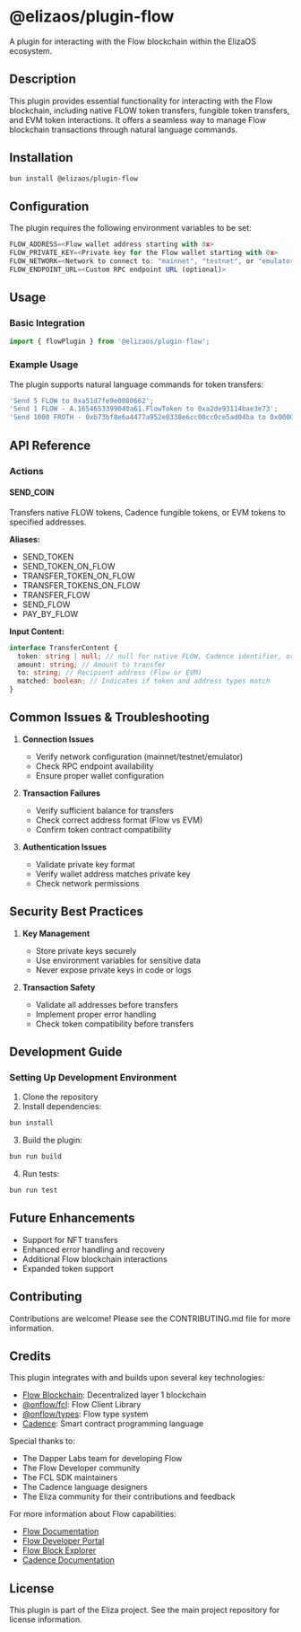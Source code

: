 # @elizaos/plugin-flow

A plugin for interacting with the Flow blockchain within the ElizaOS ecosystem.

## Description

This plugin provides essential functionality for interacting with the Flow blockchain, including native FLOW token transfers, fungible token transfers, and EVM token interactions. It offers a seamless way to manage Flow blockchain transactions through natural language commands.

## Installation

```bash
bun install @elizaos/plugin-flow
```

## Configuration

The plugin requires the following environment variables to be set:

```typescript
FLOW_ADDRESS=<Flow wallet address starting with 0x>
FLOW_PRIVATE_KEY=<Private key for the Flow wallet starting with 0x>
FLOW_NETWORK=<Network to connect to: "mainnet", "testnet", or "emulator" (optional, defaults to "mainnet")>
FLOW_ENDPOINT_URL=<Custom RPC endpoint URL (optional)>
```

## Usage

### Basic Integration

```typescript
import { flowPlugin } from '@elizaos/plugin-flow';
```

### Example Usage

The plugin supports natural language commands for token transfers:

```typescript
'Send 5 FLOW to 0xa51d7fe9e0080662';
'Send 1 FLOW - A.1654653399040a61.FlowToken to 0xa2de93114bae3e73';
'Send 1000 FROTH - 0xb73bf8e6a4477a952e0338e6cc00cc0ce5ad04ba to 0x000000000000000000000002e44fbfbd00395de5';
```

## API Reference

### Actions

#### SEND_COIN

Transfers native FLOW tokens, Cadence fungible tokens, or EVM tokens to specified addresses.

**Aliases:**

- SEND_TOKEN
- SEND_TOKEN_ON_FLOW
- TRANSFER_TOKEN_ON_FLOW
- TRANSFER_TOKENS_ON_FLOW
- TRANSFER_FLOW
- SEND_FLOW
- PAY_BY_FLOW

**Input Content:**

```typescript
interface TransferContent {
  token: string | null; // null for native FLOW, Cadence identifier, or EVM address
  amount: string; // Amount to transfer
  to: string; // Recipient address (Flow or EVM)
  matched: boolean; // Indicates if token and address types match
}
```

## Common Issues & Troubleshooting

1. **Connection Issues**

   - Verify network configuration (mainnet/testnet/emulator)
   - Check RPC endpoint availability
   - Ensure proper wallet configuration

2. **Transaction Failures**

   - Verify sufficient balance for transfers
   - Check correct address format (Flow vs EVM)
   - Confirm token contract compatibility

3. **Authentication Issues**
   - Validate private key format
   - Verify wallet address matches private key
   - Check network permissions

## Security Best Practices

1. **Key Management**

   - Store private keys securely
   - Use environment variables for sensitive data
   - Never expose private keys in code or logs

2. **Transaction Safety**
   - Validate all addresses before transfers
   - Implement proper error handling
   - Check token compatibility before transfers

## Development Guide

### Setting Up Development Environment

1. Clone the repository
2. Install dependencies:

```bash
bun install
```

3. Build the plugin:

```bash
bun run build
```

4. Run tests:

```bash
bun run test
```

## Future Enhancements

- Support for NFT transfers
- Enhanced error handling and recovery
- Additional Flow blockchain interactions
- Expanded token support

## Contributing

Contributions are welcome! Please see the CONTRIBUTING.md file for more information.

## Credits

This plugin integrates with and builds upon several key technologies:

- [Flow Blockchain](https://flow.com/): Decentralized layer 1 blockchain
- [@onflow/fcl](https://www.npmjs.com/package/@onflow/fcl): Flow Client Library
- [@onflow/types](https://www.npmjs.com/package/@onflow/types): Flow type system
- [Cadence](https://docs.onflow.org/cadence/): Smart contract programming language

Special thanks to:

- The Dapper Labs team for developing Flow
- The Flow Developer community
- The FCL SDK maintainers
- The Cadence language designers
- The Eliza community for their contributions and feedback

For more information about Flow capabilities:

- [Flow Documentation](https://docs.onflow.org/)
- [Flow Developer Portal](https://developers.flow.com/)
- [Flow Block Explorer](https://flowscan.io/)
- [Cadence Documentation](https://docs.onflow.org/cadence/)

## License

This plugin is part of the Eliza project. See the main project repository for license information.
